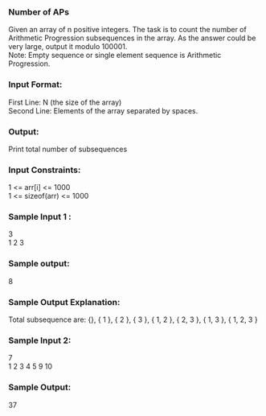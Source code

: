 ### Number of APs
Given an array of n positive integers. The task is to count the number of Arithmetic Progression subsequences in the array. As the answer could be very large, output it modulo 100001.<br>
Note: Empty sequence or single element sequence is Arithmetic Progression.
### Input Format:
First Line: N (the size of the array)<br>
Second Line: Elements of the array separated by spaces.
### Output:
Print total number of subsequences
### Input Constraints:
1 <= arr[i] <= 1000<br>
1 <= sizeof(arr) <= 1000
### Sample Input 1 :
3<br>
1 2 3
### Sample output:
8
### Sample Output Explanation:
Total subsequence are: {}, { 1 }, { 2 }, { 3 }, { 1, 2 }, { 2, 3 }, { 1, 3 }, { 1, 2, 3 }
### Sample Input 2:
7<br>
1 2 3 4 5 9 10
### Sample Output:
37